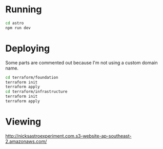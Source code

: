 
# Running
```bash
cd astro
npm run dev
```

# Deploying
Some parts are commented out because I'm not using a custom domain name.
```bash
cd terraform/foundation
terraform init
terraform apply
cd terraform/infrastructure
terraform init
terraform apply
```

# Viewing
http://nicksastroexperiment.com.s3-website-ap-southeast-2.amazonaws.com/